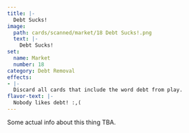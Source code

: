 ```yaml
---
title: |-
  Debt Sucks!
image: 
  path: cards/scanned/market/18 Debt Sucks!.png
  text: |-
    Debt Sucks!
set:
  name: Market
  number: 18
category: Debt Removal
effects: 
- |-
  Discard all cards that include the word debt from play.
flavor-text: |-
  Nobody likes debt! :,(
---
```

Some actual info about this thing TBA.
